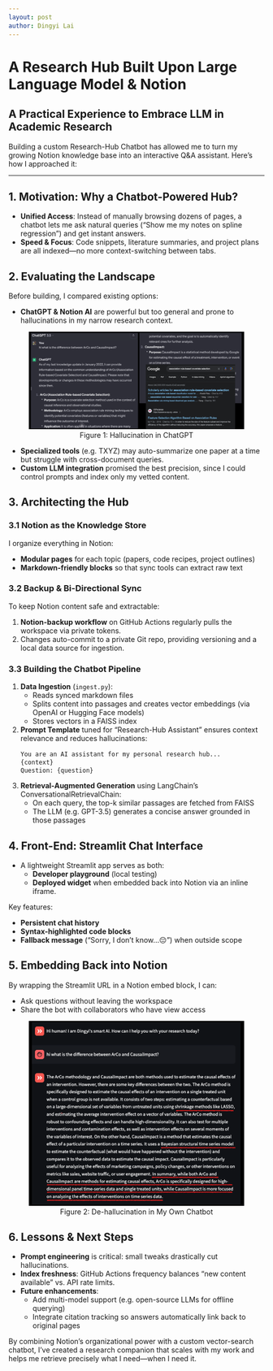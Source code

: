```yaml
---
layout: post
author: Dingyi Lai
---
```

# A Research Hub Built Upon Large Language Model & Notion
## A Practical Experience to Embrace LLM in Academic Research

Building a custom Research-Hub Chatbot has allowed me to turn my growing Notion knowledge base into an interactive Q&A assistant. Here’s how I approached it:

---

## 1. Motivation: Why a Chatbot-Powered Hub?  
- **Unified Access**: Instead of manually browsing dozens of pages, a chatbot lets me ask natural queries (“Show me my notes on spline regression”) and get instant answers.  
- **Speed & Focus**: Code snippets, literature summaries, and project plans are all indexed—no more context-switching between tabs.  

## 2. Evaluating the Landscape  
Before building, I compared existing options:  
- **ChatGPT & Notion AI** are powerful but too general and prone to hallucinations in my narrow research context. 
<figure>
  <img
  src="https://raw.githubusercontent.com/Dingyi-Lai/Dingyi-Lai.github.io/main/_images/[RHC]hallucination_chatGPT.png"
  alt="Conceptual table">
   <figcaption style="display:block; text-align:center;">
    Figure 1: Hallucination in ChatGPT
  </figcaption>
</figure>

- **Specialized tools** (e.g. TXYZ) may auto-summarize one paper at a time but struggle with cross-document queries.  
- **Custom LLM integration** promised the best precision, since I could control prompts and index only my vetted content.


## 3. Architecting the Hub  

### 3.1 Notion as the Knowledge Store  
I organize everything in Notion:  
- **Modular pages** for each topic (papers, code recipes, project outlines)  
- **Markdown-friendly blocks** so that sync tools can extract raw text  

### 3.2 Backup & Bi-Directional Sync  
To keep Notion content safe and extractable:  
1. **Notion-backup workflow** on GitHub Actions regularly pulls the workspace via private tokens.  
2. Changes auto-commit to a private Git repo, providing versioning and a local data source for ingestion.  

### 3.3 Building the Chatbot Pipeline  
1. **Data Ingestion** (`ingest.py`):  
   - Reads synced markdown files  
   - Splits content into passages and creates vector embeddings (via OpenAI or Hugging Face models)  
   - Stores vectors in a FAISS index  
2. **Prompt Template** tuned for “Research-Hub Assistant” ensures context relevance and reduces hallucinations:  
   ```text
   You are an AI assistant for my personal research hub...
   {context}
   Question: {question}
   ```  
3. **Retrieval-Augmented Generation** using LangChain’s ConversationalRetrievalChain:  
   - On each query, the top-k similar passages are fetched from FAISS  
   - The LLM (e.g. GPT-3.5) generates a concise answer grounded in those passages  

## 4. Front-End: Streamlit Chat Interface  
- A lightweight Streamlit app serves as both:  
  - **Developer playground** (local testing)  
  - **Deployed widget** when embedded back into Notion via an inline iframe.  

Key features:  
- **Persistent chat history**  
- **Syntax-highlighted code blocks**  
- **Fallback message** (“Sorry, I don’t know…😔”) when outside scope  

## 5. Embedding Back into Notion  
By wrapping the Streamlit URL in a Notion embed block, I can:  
- Ask questions without leaving the workspace  
- Share the bot with collaborators who have view access  

<figure>
  <img
  src="https://raw.githubusercontent.com/Dingyi-Lai/Dingyi-Lai.github.io/main/_images/[RHC]hallucination_mychatbot.png"
  alt="Conceptual table">
   <figcaption style="display:block; text-align:center;">
    Figure 2: De-hallucination in My Own Chatbot
  </figcaption>
</figure>

## 6. Lessons & Next Steps  
- **Prompt engineering** is critical: small tweaks drastically cut hallucinations.  
- **Index freshness**: GitHub Actions frequency balances “new content available” vs. API rate limits.  
- **Future enhancements**:  
  - Add multi-model support (e.g. open-source LLMs for offline querying)  
  - Integrate citation tracking so answers automatically link back to original pages  

By combining Notion’s organizational power with a custom vector-search chatbot, I’ve created a research companion that scales with my work and helps me retrieve precisely what I need—when I need it.